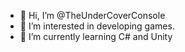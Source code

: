 - 👋 Hi, I’m @TheUnderCoverConsole
- 👀 I’m interested in developing games.
- 🌱 I’m currently learning C# and Unity

<!---
TheUnderCoverConsole/TheUnderCoverConsole is a ✨ special ✨ repository because its `README.md` (this file) appears on your GitHub profile.
You can click the Preview link to take a look at your changes.
--->
